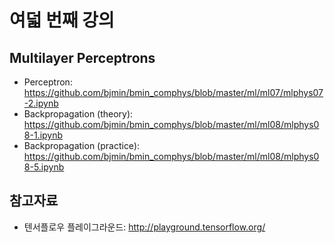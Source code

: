 # 여덟 번째 강의

## Multilayer Perceptrons

* Perceptron: https://github.com/bjmin/bmin_comphys/blob/master/ml/ml07/mlphys07-2.ipynb
* Backpropagation (theory): https://github.com/bjmin/bmin_comphys/blob/master/ml/ml08/mlphys08-1.ipynb
* Backpropagation (practice): https://github.com/bjmin/bmin_comphys/blob/master/ml/ml08/mlphys08-5.ipynb

## 참고자료
* 텐서플로우 플레이그라운드: http://playground.tensorflow.org/
